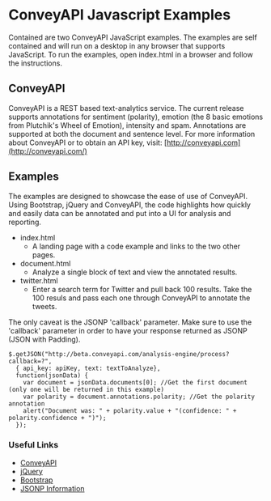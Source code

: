 # ConveyAPI Javascript Examples

Contained are two ConveyAPI JavaScript examples. The examples are self contained and will 
run on a desktop in any browser that supports JavaScript. To run the examples, open index.html in 
a browser and follow the instructions. 

## ConveyAPI 

ConveyAPI is a REST based text-analytics service. The current release supports annotations for 
sentiment (polarity), emotion (the 8 basic emotions from Plutchik's Wheel of Emotion), intensity and spam. 
Annotations are supported at both the document and sentence level. For more information about ConveyAPI or 
to obtain an API key, visit: [http://conveyapi.com](http://conveyapi.com/)

## Examples

The examples are designed to showcase the ease of use of ConveyAPI. Using Bootstrap, jQuery and ConveyAPI, 
the code highlights how quickly and easily data can be annotated and put into a UI for analysis and reporting.

* index.html
    * A landing page with a code example and links to the two other pages.
* document.html
    * Analyze a single block of text and view the annotated results.
* twitter.html
    * Enter a search term for Twitter and pull back 100 results. Take the 100 resuls and pass each one through ConveyAPI to annotate the tweets.

The only caveat is the JSONP 'callback' parameter. Make sure to use the 'callback' parameter in order to have your response returned as JSONP (JSON with Padding).

    $.getJSON("http://beta.conveyapi.com/analysis-engine/process?callback=?",
      { api_key: apiKey, text: textToAnalyze},
      function(jsonData) {
        var document = jsonData.documents[0]; //Get the first document (only one will be returned in this example)
        var polarity = document.annotations.polarity; //Get the polarity annotation
        alert("Document was: " + polarity.value + "(confidence: " + polarity.confidence + ")");
      });

### Useful Links
* [ConveyAPI](http://conveyapi.com/)
* [jQuery](http://jquery.com/)
* [Bootstrap](http://twitter.github.com/bootstrap/)
* [JSONP Information](http://api.jquery.com/jQuery.getJSON/)


